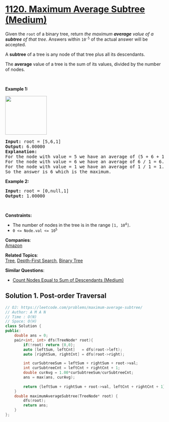 # [1120. Maximum Average Subtree (Medium)](https://leetcode.com/problems/maximum-average-subtree/)

<p>Given the <code>root</code> of a binary tree, return <em>the maximum <strong>average</strong> value of a <strong>subtree</strong> of that tree</em>. Answers within <code>10<sup>-5</sup></code> of the actual answer will be accepted.</p>

<p>A <strong>subtree</strong> of a tree is any node of that tree plus all its descendants.</p>

<p>The <strong>average</strong> value of a tree is the sum of its values, divided by the number of nodes.</p>

<p>&nbsp;</p>
<p><strong>Example 1:</strong></p>
<img alt="" src="https://assets.leetcode.com/uploads/2019/04/09/1308_example_1.png" style="width: 132px; height: 123px;">
<pre><strong>Input:</strong> root = [5,6,1]
<strong>Output:</strong> 6.00000
<strong>Explanation:</strong> 
For the node with value = 5 we have an average of (5 + 6 + 1) / 3 = 4.
For the node with value = 6 we have an average of 6 / 1 = 6.
For the node with value = 1 we have an average of 1 / 1 = 1.
So the answer is 6 which is the maximum.
</pre>

<p><strong>Example 2:</strong></p>

<pre><strong>Input:</strong> root = [0,null,1]
<strong>Output:</strong> 1.00000
</pre>

<p>&nbsp;</p>
<p><strong>Constraints:</strong></p>

<ul>
	<li>The number of nodes in the tree is in the range <code>[1, 10<sup>4</sup>]</code>.</li>
	<li><code>0 &lt;= Node.val &lt;= 10<sup>5</sup></code></li>
</ul>


**Companies**:  
[Amazon](https://leetcode.com/company/amazon)

**Related Topics**:  
[Tree](https://leetcode.com/tag/tree/), [Depth-First Search](https://leetcode.com/tag/depth-first-search/), [Binary Tree](https://leetcode.com/tag/binary-tree/)

**Similar Questions**:
* [Count Nodes Equal to Sum of Descendants (Medium)](https://leetcode.com/problems/count-nodes-equal-to-sum-of-descendants/)

## Solution 1. Post-order Traversal

```cpp
// OJ: https://leetcode.com/problems/maximum-average-subtree/
// Author: A M A N
// Time : O(N)
// Space: O(H)
class Solution {
public:
    double ans = 0;
    pair<int, int> dfs(TreeNode* root){
        if(!root) return {0,0};
        auto [leftSum, leftCnt]   = dfs(root->left);
        auto [rightSum, rightCnt] = dfs(root->right);

        int curSubtreeSum = leftSum + rightSum + root->val;
        int curSubtreeCnt = leftCnt + rightCnt + 1;
        double curAvg = 1.00*curSubtreeSum/curSubtreeCnt;
        ans = max(ans, curAvg);
        
        return {leftSum + rightSum + root->val, leftCnt + rightCnt + 1};
    }
    double maximumAverageSubtree(TreeNode* root) {
        dfs(root);
        return ans;
    }
};
```